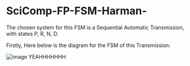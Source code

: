 # SciComp-FP-FSM-Harman-



The chosen system for this FSM is a Sequential Automatic Transmission, with states P, R, N, D.


Firstly, Here below is the diagram for the FSM of this Transmission:

![image](https://user-images.githubusercontent.com/114371673/209610525-3a37d389-7e8a-4060-a2a8-f721d9d3c0bf.png)
YEAHHHHHHH
